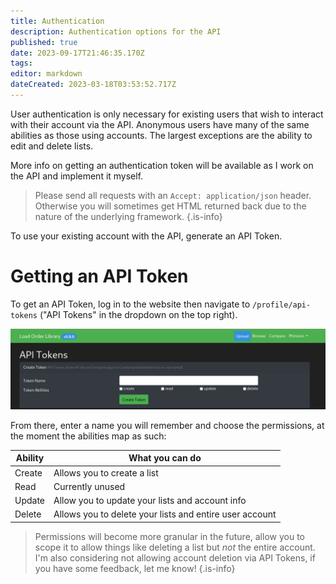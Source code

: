 ```yaml
---
title: Authentication
description: Authentication options for the API
published: true
date: 2023-09-17T21:46:35.170Z
tags: 
editor: markdown
dateCreated: 2023-03-18T03:53:52.717Z
---
```


User authentication is only necessary for existing users that wish to interact with their account via the API. Anonymous users have many of the same abilities as those using accounts. The largest exceptions are the ability to edit and delete lists.

More info on getting an authentication token will be available as I work on the API and implement it myself.

>	Please send all requests with an `Accept: application/json` header. Otherwise you will sometimes get HTML returned back due to the nature of the underlying framework.
{.is-info}

To use your existing account with the API, generate an API Token. 

# Getting an API Token

To get an API Token, log in to the website then navigate to `/profile/api-tokens` ("API Tokens" in the dropdown on the top right).

![Create an API Token](/authentication/api_tokens.png)

From there, enter a name you will remember and choose the permissions, at the moment the abilities map as such:

| Ability | What you can do |
| --- | --- |
| Create | Allows you to create a list |
| Read | Currently unused |
| Update | Allow you to update your lists and account info |
| Delete | Allows you to delete your lists and entire user account |

> Permissions will become more granular in the future, allow you to scope it to allow things like deleting a list but *not* the entire account. I'm also considering not allowing account deletion via API Tokens, if you have some feedback, let me know!
{.is-info}
